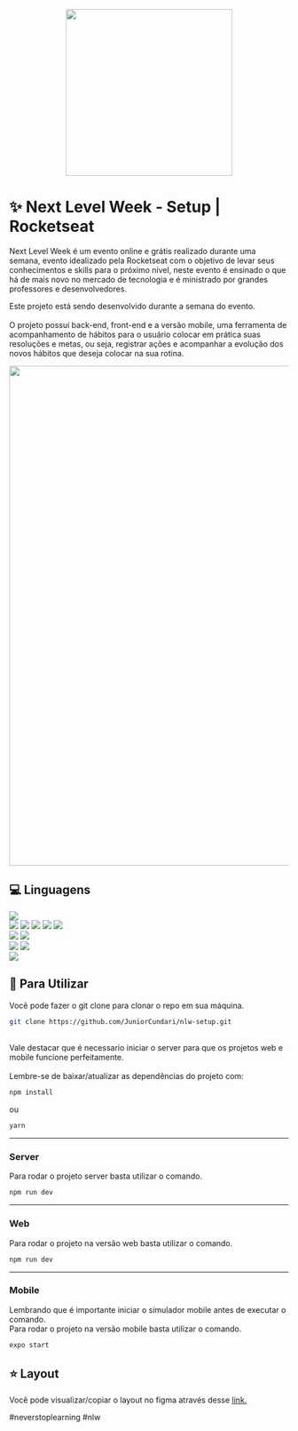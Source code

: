 <div align="center">
  <img width="300px" src="https://user-images.githubusercontent.com/88779658/213887221-baba6481-5077-4012-9762-138240da338c.svg"/></br>
</div>

# :sparkles: Next Level Week - Setup | Rocketseat

Next Level Week é um evento online e grátis realizado durante uma semana, evento idealizado pela Rocketseat com o objetivo de levar seus conhecimentos e skills para o próximo nível, neste evento é ensinado o que há de mais novo no mercado de tecnologia e é ministrado por grandes professores e desenvolvedores.

Este projeto está sendo desenvolvido durante a semana do evento.<br /><br />
O projeto possuí back-end, front-end e a versão mobile, uma ferramenta de acompanhamento de hábitos para o usuário colocar em prática suas resoluções e metas, ou seja, registrar ações e acompanhar a evolução dos novos hábitos que deseja colocar na sua rotina.

<div align="center" >
  <img width="900px" src="https://user-images.githubusercontent.com/88779658/213887275-879f1bd6-ef76-4ab7-93af-f56c837f2121.png" />
</div>

## :computer: Linguagens
<div>
  <img src="https://img.shields.io/badge/typescript-3178C6?style=for-the-badge&logo=typescript&logoColor=white" />
  <div align="start">
    <img src="https://img.shields.io/badge/Node.js-20232A?style=for-the-badge&logo=Node.js" />
    <img src="https://img.shields.io/badge/Fastify-000000?style=for-the-badge&logo=fastify" />
    <img src="https://img.shields.io/badge/SQLite-07405E?style=for-the-badge&logo=sqlite&logoColor=white" />
    <img src="https://img.shields.io/badge/Insomnia-black?style=for-the-badge&logo=insomnia&logoColor=5849BE" />
    <img src="https://img.shields.io/badge/Prisma-3982CE?style=for-the-badge&logo=Prisma&logoColor=white" />
  </div>
  
  <div>
    <img src="https://img.shields.io/badge/React-20232A?style=for-the-badge&logo=react&logoColor=61DAFB" />
    <img src="https://img.shields.io/badge/Tailwind_CSS-38B2AC?style=for-the-badge&logo=tailwind-css&logoColor=white" />
  </div>
  
  <div>
    <img src="https://img.shields.io/badge/React Native-20232A?style=for-the-badge&logo=react&logoColor=61DAFB" />
    <img src="https://img.shields.io/badge/Expo-000020?style=for-the-badge&logo=expo&logoColor=BCC3CD" />
  <div>
  <img src="https://img.shields.io/badge/figma-%23F24E1E.svg?style=for-the-badge&logo=figma&logoColor=white" />
</div>

## :dart: Para Utilizar
Você pode fazer o git clone para clonar o repo em sua máquina.</br>
```bash
git clone https://github.com/JuniorCundari/nlw-setup.git
```
<br />
Vale destacar que é necessario iniciar o server para que os projetos web e mobile funcione perfeitamente.</br></br>
Lembre-se de baixar/atualizar as dependências do projeto com:

```bash
npm install
```

ou

```bash
yarn
```
---
### Server
Para rodar o projeto server basta utilizar o comando.
```bash
npm run dev
```
---
### Web
Para rodar o projeto na versão web basta utilizar o comando.
```bash
npm run dev
```
---
### Mobile
Lembrando que é importante iniciar o simulador mobile antes de executar o comando.<br />
Para rodar o projeto na versão mobile basta utilizar o comando.

```bash
expo start
```

## :star: Layout
Você pode visualizar/copiar o layout no figma através desse
[link.](https://www.figma.com/community/file/1195326661124171197)

#neverstoplearning #nlw
